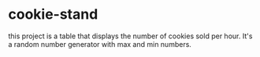 # cookie-stand

this project is a table that displays the number of cookies sold per hour. It's a random number generator with max and min numbers. 

